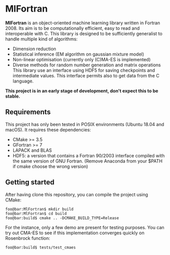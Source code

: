 # MlFortran

**MlFortran** is an object-oriented machine learning library written in Fortran 2008.
Its aim is to be computationally efficient, easy to read and interoperable with C.
This library is designed to be sufficiently generalist to handle multiple kind of algorithms:
  - Dimension reduction
  - Statistical inference (EM algorithm on gaussian mixture model)
  - Non-linear optimisation (currently only (C)MA-ES is implemented)
  - Diverse methods for random number generation and matrix operations
This library use an interface using HDF5 for saving checkpoints and intermediate values.
This interface permits also to get data from the C language.

**This project is in an early stage of development, don't expect this to be stable.**

## Requirements

This project has only been tested in POSIX environments (Ubuntu 18.04 and macOS).
It requires these dependencies:
  - CMake >= 3.5
  - GFortran >= 7
  - LAPACK and BLAS
  - HDF5: a version that contains a Fortran 90/2003 interface compiled with the same
    version of GNU Fortran. (Remove Anaconda from your $PATH if cmake choose the wrong
    version)

## Getting started
After having clone this repository, you can compile the project using CMake:
```console
foo@bar:MlFortran$ mkdir build 
foo@bar:MlFortran$ cd build
foo@bar:build$ cmake .. -DCMAKE_BUILD_TYPE=Release
```

For the instance, only a few demo are present for testing purposes.
You can try out CMA-ES to see if this implementation converges quickly on Rosenbrock function:
```console
foo@bar:build$ tests/test_cmaes
```




